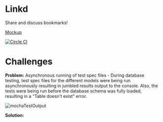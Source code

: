 # Linkd
Share and discuss bookmarks!

[Mockup](https://linkd.mybalsamiq.com/mockups/3486949.png?key=0a9e3983347c60c76ed228db07e3c591114b25dc)

[![Circle CI](https://circleci.com/gh/PresentPath/Linkd.svg?style=svg)](https://circleci.com/gh/PresentPath/Linkd)


# Challenges

**Problem:** 
Asynchronous running of test spec files - During database testing, test spec files for the different models were being run asynchronously resulting in jumbled results output to the console. Also, the tests were being run before the database schema was fully loaded, resulting in a "Table doesn't exist" error. 

![mochaTestOutput](https://cloud.githubusercontent.com/assets/7910250/9267514/37235e50-4205-11e5-9758-a0e54d37457c.png)

**Solution:**
